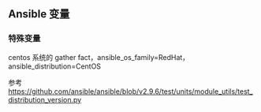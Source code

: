 ## Ansible 变量

### 特殊变量

centos 系统的 gather fact，ansible_os_family=RedHat，ansible_distribution=CentOS

参考 https://github.com/ansible/ansible/blob/v2.9.6/test/units/module_utils/test_distribution_version.py

